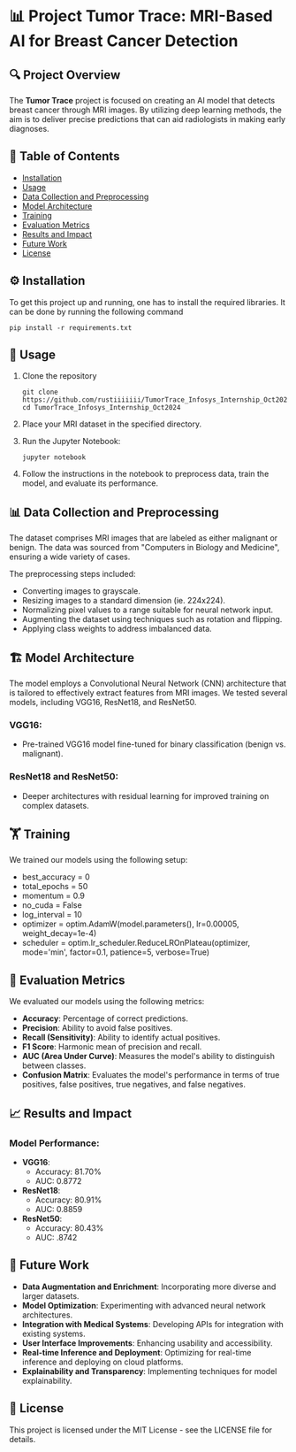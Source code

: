 # 📊 Project Tumor Trace: MRI-Based AI for Breast Cancer Detection

## 🔍 Project Overview
The **Tumor Trace** project is focused on creating an AI model that detects breast cancer through MRI images. By utilizing deep learning methods, the aim is to deliver precise predictions that can aid radiologists in making early diagnoses.

## 📑 Table of Contents
- [Installation](#installation)
- [Usage](#usage)
- [Data Collection and Preprocessing](#data-collection-and-preprocessing)
- [Model Architecture](#model-architecture)
- [Training](#training)
- [Evaluation Metrics](#evaluation-metrics)
- [Results and Impact](#results-and-impact)
- [Future Work](#future-work)
- [License](#license)

## ⚙️ Installation
To get this project up and running, one has to install the required libraries. It can be done by running the following command

```shell
pip install -r requirements.txt
```

## 🚀 Usage
1. Clone the repository
    ```shell
    git clone https://github.com/rustiiiiiii/TumorTrace_Infosys_Internship_Oct2024.git
    cd TumorTrace_Infosys_Internship_Oct2024
    ```

2. Place your MRI dataset in the specified directory.

3. Run the Jupyter Notebook:
    ```shell
    jupyter notebook
    ```

4. Follow the instructions in the notebook to preprocess data, train the model, and evaluate its performance.

## 📊 Data Collection and Preprocessing
The dataset comprises MRI images that are labeled as either malignant or benign. The data was sourced from  "Computers in Biology and Medicine", ensuring a wide variety of cases.

The preprocessing steps included:
- Converting images to grayscale.
- Resizing images to a standard dimension (ie. 224x224).
- Normalizing pixel values to a range suitable for neural network input.
- Augmenting the dataset using techniques such as rotation and flipping.
- Applying class weights to address imbalanced data.

## 🏗️ Model Architecture
The model employs a Convolutional Neural Network (CNN) architecture that is tailored to effectively extract features from MRI images. We tested several models, including VGG16, ResNet18, and ResNet50.

### VGG16:
- Pre-trained VGG16 model fine-tuned for binary classification (benign vs. malignant).

### ResNet18 and ResNet50:
- Deeper architectures with residual learning for improved training on complex datasets.

## 🏋️ Training
We trained our models using the following setup:
- best_accuracy = 0
- total_epochs = 50
- momentum = 0.9
- no_cuda = False
- log_interval = 10
- optimizer = optim.AdamW(model.parameters(), lr=0.00005, weight_decay=1e-4)
- scheduler = optim.lr_scheduler.ReduceLROnPlateau(optimizer, mode='min', factor=0.1, patience=5, verbose=True)

## 📏 Evaluation Metrics
We evaluated our models using the following metrics:
- **Accuracy**: Percentage of correct predictions.
- **Precision**: Ability to avoid false positives.
- **Recall (Sensitivity)**: Ability to identify actual positives.
- **F1 Score**: Harmonic mean of precision and recall.
- **AUC (Area Under Curve)**: Measures the model's ability to distinguish between classes.
- **Confusion Matrix**: Evaluates the model's performance in terms of true positives, false positives, true negatives, and false negatives.

## 📈 Results and Impact
### Model Performance:
- **VGG16**:
    - Accuracy: 81.70%
    - AUC: 0.8772
- **ResNet18**:
    - Accuracy: 80.91%
    - AUC: 0.8859
- **ResNet50**:
    - Accuracy: 80.43%
    - AUC: .8742

## 🔮 Future Work
- **Data Augmentation and Enrichment**: Incorporating more diverse and larger datasets.
- **Model Optimization**: Experimenting with advanced neural network architectures.
- **Integration with Medical Systems**: Developing APIs for integration with existing systems.
- **User Interface Improvements**: Enhancing usability and accessibility.
- **Real-time Inference and Deployment**: Optimizing for real-time inference and deploying on cloud platforms.
- **Explainability and Transparency**: Implementing techniques for model explainability.

## 📜 License
This project is licensed under the MIT License - see the LICENSE file for details.
